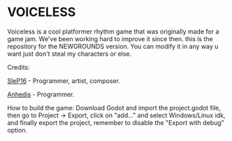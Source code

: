 # VOICELESS
Voiceless is a cool platformer rhythm game that was originally made for a game jam. We've been working hard to improve it since then.
this is the repository for the NEWGROUNDS version. You can modify it in any way u want just don't steal my characters or else.

Credits:

[SleP16](https://twitter.com/RealSleP16) - Programmer, artist, composer.

[Anhedis](https://twitter.com/Anhedis) - Programmer.

How to build the game:
Download Godot and import the project.godot file, then go to Project -> Export, click on "add..." and select Windows/Linux idk,
and finally export the project, remember to disable the "Export with debug" option.
